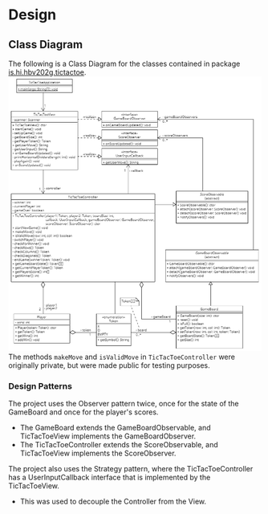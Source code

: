 # Design

## Class Diagram
The following is a Class Diagram for the classes contained in package [is.hi.hbv202g.tictactoe](../../main/java/is/hi/hbv202g/tictactoe).
![Class Diagram for project](Design.png)
The methods `makeMove` and `isValidMove` in `TicTacToeController` were originally private, but were made public for testing purposes.

### Design Patterns
The project uses the Observer pattern twice, once for the state of the GameBoard and once for the player's scores.
 * The GameBoard extends the GameBoardObservable, and TicTacToeView implements the GameBoardObserver.
 * The TicTacToeController extends the ScoreObservable, and TicTacToeView implements the ScoreObserver.

The project also uses the Strategy pattern, where the TicTacToeController has a UserInputCallback interface that is implemented by the TicTacToeView.
* This was used to decouple the Controller from the View.